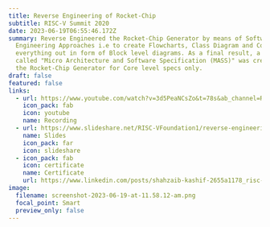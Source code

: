 ```yaml
---
title: Reverse Engineering of Rocket-Chip
subtitle: RISC-V Summit 2020
date: 2023-06-19T06:55:46.172Z
summary: Reverse Engineered the Rocket-Chip Generator by means of Software
  Engineering Approaches i.e to create Flowcharts, Class Diagram and Connect
  everything out in form of Block level diagrams. As a final result, a document
  called "Micro Architecture and Software Specification (MASS)" was created for
  the Rocket-Chip Generator for Core level specs only.
draft: false
featured: false
links:
  - url: https://www.youtube.com/watch?v=3d5PeaNCsZo&t=78s&ab_channel=RISC-VInternational
    icon_pack: fab
    icon: youtube
    name: Recording
  - url: https://www.slideshare.net/RISC-VFoundation1/reverse-engineering-of-rocket-chip
    name: Slides
    icon_pack: far
    icon: slideshare
  - icon_pack: fab
    icon: certificate
    name: Certificate
    url: https://www.linkedin.com/posts/shahzaib-kashif-2655a1178_risc-v-certificate-activity-6777994622762270720--1bC?utm_source=share&utm_medium=member_desktop
image:
  filename: screenshot-2023-06-19-at-11.58.12-am.png
  focal_point: Smart
  preview_only: false
---
```

